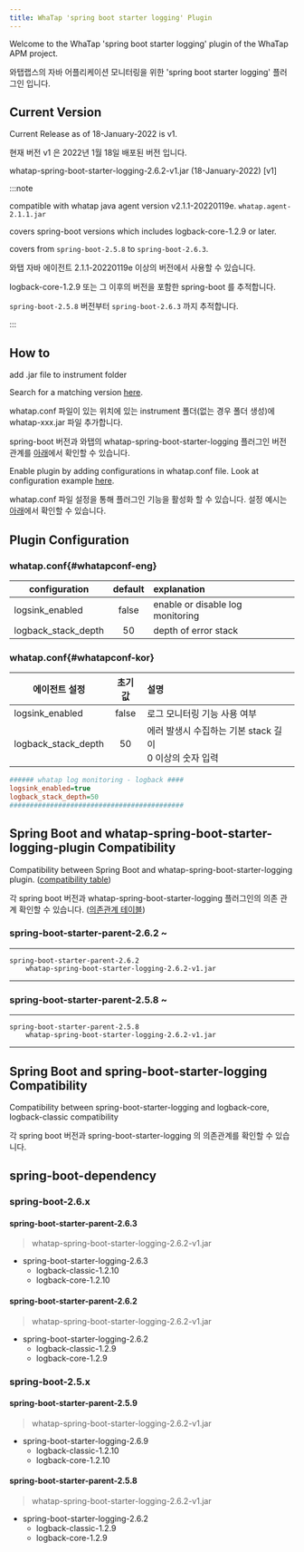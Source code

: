 ```yaml
---
title: WhaTap 'spring boot starter logging' Plugin
---
```


Welcome to the WhaTap 'spring boot starter logging' plugin of the WhaTap APM project.

와탭랩스의 자바 어플리케이션 모니터링을 위한 'spring boot starter logging' 플러그인 입니다.

Current Version
---------------

Current Release as of 18-January-2022 is v1.

현재 버전 v1 은 2022년 1월 18일 배포된 버전 입니다.

whatap-spring-boot-starter-logging-2.6.2-v1.jar (18-January-2022) [v1]

:::note

compatible with whatap java agent version v2.1.1-20220119e. ``whatap.agent-2.1.1.jar``

covers spring-boot versions which includes logback-core-1.2.9 or later.

covers from `spring-boot-2.5.8` to `spring-boot-2.6.3`.

와탭 자바 에이전트 2.1.1-20220119e 이상의 버전에서 사용할 수 있습니다.

logback-core-1.2.9 또는 그 이후의 버전을 포함한 spring-boot 를 추적합니다.

`spring-boot-2.5.8` 버전부터 `spring-boot-2.6.3` 까지 추적합니다.

:::

How to
------

add .jar file to instrument folder

Search for a matching version [here](#spring-boot-and-whatap-spring-boot-starter-log4j2-plugin-compatibility).

whatap.conf 파일이 있는 위치에 있는 instrument 폴더(없는 경우 폴더 생성)에 whatap-xxx.jar 파일 추가합니다.

spring-boot 버전과 와탭의 whatap-spring-boot-starter-logging 플러그인 버전 관계를 [아래](#spring-boot-and-whatap-spring-boot-starter-logging-plugin-compatibility)에서 확인할 수 있습니다.

Enable plugin by adding configurations in whatap.conf file. Look at configuration example [here](#whatapconf-eng).

whatap.conf 파일 설정을 통해 플러그인 기능을 활성화 할 수 있습니다. 설정 예시는 [아래](#whatapconf-kor)에서 확인할 수 있습니다.

Plugin Configuration
--------------------

### whatap.conf{#whatapconf-eng}

| configuration        | default | explanation                      |
| -------------------- | :-----: | :------------------------------- |
| logsink_enabled      | false   | enable or disable log monitoring |
| logback_stack_depth  | 50      | depth of error stack |

### whatap.conf{#whatapconf-kor}

| 에이전트 설정             | 초기값    | 설명                                               |
| ---------------------- | :-----: | :------------------------------------------------ |
| logsink_enabled        | false   | 로그 모니터링 기능 사용 여부                             |
| logback_stack_depth    | 50      | 에러 발생시 수집하는 기본 stack 길이 <br/> 0 이상의 숫자 입력 |

```ini title='whatap.conf'
###### whatap log monitoring - logback ####
logsink_enabled=true
logback_stack_depth=50
###########################################
```

## Spring Boot and whatap-spring-boot-starter-logging-plugin Compatibility

Compatibility between Spring Boot and whatap-spring-boot-starter-logging plugin. ([compatibility table](#spring-boot-dependency))

각 spring boot 버전과 whatap-spring-boot-starter-logging 플러그인의 의존 관계 확인할 수 있습니다. ([의존관계 테이블](#spring-boot-dependency))

### spring-boot-starter-parent-2.6.2 ~

---
    spring-boot-starter-parent-2.6.2
        whatap-spring-boot-starter-logging-2.6.2-v1.jar
---

### spring-boot-starter-parent-2.5.8 ~

---
    spring-boot-starter-parent-2.5.8
        whatap-spring-boot-starter-logging-2.6.2-v1.jar
---

## Spring Boot and spring-boot-starter-logging Compatibility

Compatibility between spring-boot-starter-logging and logback-core, logback-classic compatibility

각 spring boot 버전과 spring-boot-starter-logging 의 의존관계를 확인할 수 있습니다.

## spring-boot-dependency

### spring-boot-2.6.x

#### spring-boot-starter-parent-2.6.3
>
> whatap-spring-boot-starter-logging-2.6.2-v1.jar

* spring-boot-starter-logging-2.6.3
  * logback-classic-1.2.10
  * logback-core-1.2.10

#### spring-boot-starter-parent-2.6.2
>
> whatap-spring-boot-starter-logging-2.6.2-v1.jar

* spring-boot-starter-logging-2.6.2
  * logback-classic-1.2.9
  * logback-core-1.2.9

### spring-boot-2.5.x

#### spring-boot-starter-parent-2.5.9
>
> whatap-spring-boot-starter-logging-2.6.2-v1.jar

* spring-boot-starter-logging-2.6.9
  * logback-classic-1.2.10
  * logback-core-1.2.10

#### spring-boot-starter-parent-2.5.8
>
> whatap-spring-boot-starter-logging-2.6.2-v1.jar

* spring-boot-starter-logging-2.6.2
  * logback-classic-1.2.9
  * logback-core-1.2.9
